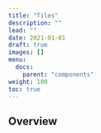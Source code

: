 ```yaml
---
title: "Tiles"
description: ""
lead: ""
date: 2021-01-01
draft: true
images: []
menu:
  docs:
    parent: "components"
weight: 100
toc: true
---
```


## Overview
